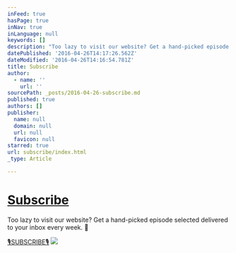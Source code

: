```yaml
---
inFeed: true
hasPage: true
inNav: true
inLanguage: null
keywords: []
description: "Too lazy to visit our website? Get a hand-picked episode selected delivered to your inbox every week. \uD83D\uDE4C"
datePublished: '2016-04-26T14:17:26.562Z'
dateModified: '2016-04-26T14:16:54.781Z'
title: Subscribe
author:
  - name: ''
    url: ''
sourcePath: _posts/2016-04-26-subscribe.md
published: true
authors: []
publisher:
  name: null
  domain: null
  url: null
  favicon: null
starred: true
url: subscribe/index.html
_type: Article

---
```

# [Subscribe][0]

Too lazy to visit our website? Get a hand-picked episode selected delivered to your inbox every week. 🙌

[🎙SUBSCRIBE🎙][1]
![](https://the-grid-user-content.s3-us-west-2.amazonaws.com/b39e7229-4f54-4eeb-b3b2-e2ea41c7cbb7.jpg)

[0]: xhttp://tinyletter.com/earshot
[1]: http://tinyletter.com/earshot
